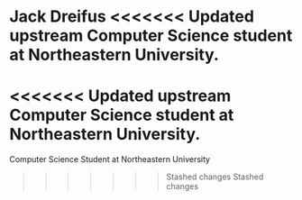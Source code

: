 Jack Dreifus 
<<<<<<< Updated upstream
Computer Science student at Northeastern University.
=======
<<<<<<< Updated upstream
Computer Science student at Northeastern University.
=======
Computer Science Student at Northeastern University
>>>>>>> Stashed changes
>>>>>>> Stashed changes
